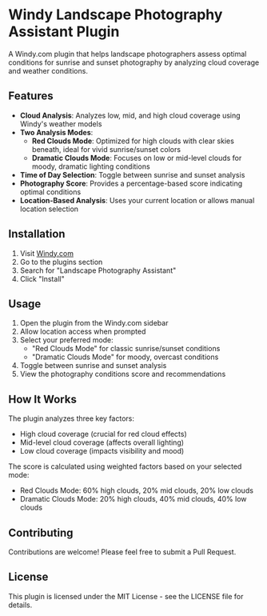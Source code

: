 # Windy Landscape Photography Assistant Plugin

A Windy.com plugin that helps landscape photographers assess optimal conditions for sunrise and sunset photography by analyzing cloud coverage and weather conditions.

## Features

- **Cloud Analysis**: Analyzes low, mid, and high cloud coverage using Windy's weather models
- **Two Analysis Modes**:
  - **Red Clouds Mode**: Optimized for high clouds with clear skies beneath, ideal for vivid sunrise/sunset colors
  - **Dramatic Clouds Mode**: Focuses on low or mid-level clouds for moody, dramatic lighting conditions
- **Time of Day Selection**: Toggle between sunrise and sunset analysis
- **Photography Score**: Provides a percentage-based score indicating optimal conditions
- **Location-Based Analysis**: Uses your current location or allows manual location selection

## Installation

1. Visit [Windy.com](https://www.windy.com)
2. Go to the plugins section
3. Search for "Landscape Photography Assistant"
4. Click "Install"

## Usage

1. Open the plugin from the Windy.com sidebar
2. Allow location access when prompted
3. Select your preferred mode:
   - "Red Clouds Mode" for classic sunrise/sunset conditions
   - "Dramatic Clouds Mode" for moody, overcast conditions
4. Toggle between sunrise and sunset analysis
5. View the photography conditions score and recommendations

## How It Works

The plugin analyzes three key factors:
- High cloud coverage (crucial for red cloud effects)
- Mid-level cloud coverage (affects overall lighting)
- Low cloud coverage (impacts visibility and mood)

The score is calculated using weighted factors based on your selected mode:
- Red Clouds Mode: 60% high clouds, 20% mid clouds, 20% low clouds
- Dramatic Clouds Mode: 20% high clouds, 40% mid clouds, 40% low clouds

## Contributing

Contributions are welcome! Please feel free to submit a Pull Request.

## License

This plugin is licensed under the MIT License - see the LICENSE file for details.
